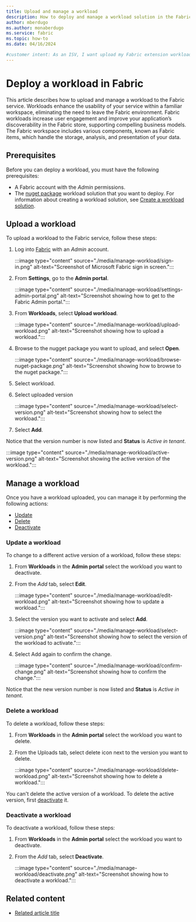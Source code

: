 ```yaml
---
title: Upload and manage a workload
description: How to deploy and manage a workload solution in the Fabric service to improve performance and user engagement.
author: mberdugo
ms.author: monaberdugo
ms.service: fabric
ms.topic: how-to
ms.date: 04/16/2024

#customer intent: As an ISV, I want upload my Fabric extension workload in order to integrating my app into the Fabric framework.
---
```


# Deploy a workload in Fabric

This article describes how to upload and manage a workload to the Fabric service. Workloads enhance the usability of your service within a familiar workspace, eliminating the need to leave the Fabric environment. Fabric workloads increase user engagement and improve your application’s discoverability in the Fabric store, supporting compelling business models. The Fabric workspace includes various components, known as Fabric items, which handle the storage, analysis, and presentation of your data.

## Prerequisites

Before you can deploy a workload, you must have the following prerequisites:

* A Fabric account with the *Admin* permissions.
* The [nuget package](https://www.nuget.org/) workload solution that you want to deploy. For information about creating a workload solution, see [Create a workload solution](create-workload.md).

## Upload a workload

To upload a workload to the Fabric service, follow these steps:

1. Log into [Fabric](https://powerbi.com) with an *Admin* account.

   :::image type="content" source="./media/manage-workload/sign-in.png" alt-text="Screenshot of Microsoft Fabric sign in screen.":::

1. From **Settings**, go to the **Admin portal**.

   :::image type="content" source="./media/manage-workload/settings-admin-portal.png" alt-text="Screenshot showing how to get to the Fabric Admin portal.":::

1. From **Workloads**, select **Upload workload**.

   :::image type="content" source="./media/manage-workload/upload-workload.png" alt-text="Screenshot showing how to upload a workload.":::

1. Browse to the nugget package you want to upload, and select **Open**.

   :::image type="content" source="./media/manage-workload/browse-nuget-package.png" alt-text="Screenshot showing how to browse to the nuget package.":::

1. Select workload.
1. Select uploaded version

   :::image type="content" source="./media/manage-workload/select-version.png" alt-text="Screenshot showing how to select the workload.":::

1. Select **Add**.

Notice that the version number is now listed and **Status** is *Active in tenant*.

   :::image type="content" source="./media/manage-workload/active-version.png" alt-text="Screenshot showing the active version of the workload.":::

## Manage a workload

Once you have a workload uploaded, you can manage it by performing the following actions:

* [Update](#update-a-workload)
* [Delete](#delete-a-workload)  
* [Deactivate](#deactivate-a-workload)  

### Update a workload

To change to a different active version of a workload, follow these steps:

1. From **Workloads** in the **Admin portal** select the workload you want to deactivate.
1. From the *Add* tab, select **Edit**.

   :::image type="content" source="./media/manage-workload/edit-workload.png" alt-text="Screenshot showing how to update a workload.":::

1. Select the version you want to activate and select **Add**.

   :::image type="content" source="./media/manage-workload/select-version.png" alt-text="Screenshot showing how to select the version of the workload to activate.":::

1. Select Add again to confirm the change.

   :::image type="content" source="./media/manage-workload/confirm-change.png" alt-text="Screenshot showing how to confirm the change.":::

Notice that the new version number is now listed and **Status** is *Active in tenant*.

### Delete a workload

To delete a workload, follow these steps:

1. From **Workloads** in the **Admin portal** select the workload you want to delete.
1. From the Uploads tab, select delete icon next to the version you want to delete.

   :::image type="content" source="./media/manage-workload/delete-workload.png" alt-text="Screenshot showing how to delete a workload.":::

You can't delete the active version of a workload. To delete the active version, first [deactivate](#deactivate-a-workload) it.

### Deactivate a workload

To deactivate a workload, follow these steps:

1. From **Workloads** in the **Admin portal** select the workload you want to deactivate.
1. From the *Add* tab, select **Deactivate**.

   :::image type="content" source="./media/manage-workload/deactivate.png" alt-text="Screenshot showing how to deactivate a workload.":::

## Related content

* [Related article title](link.md)
